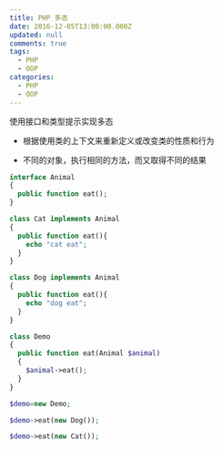 ```yaml
---
title: PHP 多态
date: 2016-12-05T13:00:00.000Z
updated: null
comments: true
tags:
  - PHP
  - OOP
categories:
  - PHP
  - OOP
---
```


使用接口和类型提示实现多态

<!--more-->

* 根据使用类的上下文来重新定义或改变类的性质和行为

* 不同的对象，执行相同的方法，而又取得不同的结果

```php
interface Animal
{
  public function eat();
}

class Cat implements Animal
{
  public function eat(){
    echo "cat eat";
  }
}

class Dog implements Animal
{
  public function eat(){
    echo "dog eat";
  }
}

class Demo
{
  public function eat(Animal $animal)
  {
    $animal->eat();
  }
}

$demo=new Demo;

$demo->eat(new Dog());

$demo->eat(new Cat());
```
